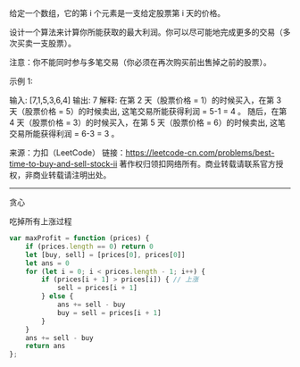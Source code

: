 给定一个数组，它的第 i 个元素是一支给定股票第 i 天的价格。

设计一个算法来计算你所能获取的最大利润。你可以尽可能地完成更多的交易（多次买卖一支股票）。

注意：你不能同时参与多笔交易（你必须在再次购买前出售掉之前的股票）。

示例 1:

输入: [7,1,5,3,6,4] 输出: 7 解释: 在第 2 天（股票价格 = 1）的时候买入，在第 3 天（股票价格 = 5）的时候卖出, 这笔交易所能获得利润 = 5-1 = 4 。 随后，在第 4 天（股票价格 = 3）的时候买入，在第 5 天（股票价格 = 6）的时候卖出, 这笔交易所能获得利润 = 6-3 = 3 。

来源：力扣（LeetCode） 链接：<https://leetcode-cn.com/problems/best-time-to-buy-and-sell-stock-ii> 著作权归领扣网络所有。商业转载请联系官方授权，非商业转载请注明出处。

--------------------------------------------------------------------------------

贪心

吃掉所有上涨过程

```javascript
var maxProfit = function (prices) {
    if (prices.length == 0) return 0
    let [buy, sell] = [prices[0], prices[0]]
    let ans = 0
    for (let i = 0; i < prices.length - 1; i++) {
        if (prices[i + 1] > prices[i]) { // 上涨
            sell = prices[i + 1]
        } else {
            ans += sell - buy
            buy = sell = prices[i + 1]
        }
    }
    ans += sell - buy
    return ans
};
```
